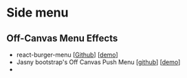 # Side menu

## Off-Canvas Menu Effects

- react-burger-menu [[Github](https://github.com/negomi/react-burger-menu)] [[demo](http://negomi.github.io/react-burger-menu/)]
- Jasny bootstrap's Off Canvas Push Menu [[github](https://github.com/jasny/bootstrap)] [[demo](http://www.jasny.net/bootstrap/examples/navmenu-push/)]
- 

